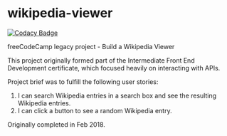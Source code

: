 # wikipedia-viewer
[![Codacy Badge](https://app.codacy.com/project/badge/Grade/bdfae01f30354cb88ce7962f7ec2daf7)](https://www.codacy.com/gh/tupelobound/wikipedia-viewer/dashboard?utm_source=github.com&amp;utm_medium=referral&amp;utm_content=tupelobound/wikipedia-viewer&amp;utm_campaign=Badge_Grade)

freeCodeCamp legacy project - Build a Wikipedia Viewer

This project originally formed part of the Intermediate Front End Development certificate, which focused heavily on interacting with APIs.

Project brief was to fulfill the following user stories:

1.  I can search Wikipedia entries in a search box and see the resulting Wikipedia entries.
2.  I can click a button to see a random Wikipedia entry.

Originally completed in Feb 2018.

